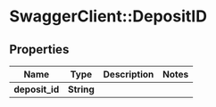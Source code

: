 # SwaggerClient::DepositID

## Properties
Name | Type | Description | Notes
------------ | ------------- | ------------- | -------------
**deposit_id** | **String** |  | 


